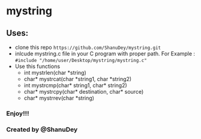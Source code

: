 # mystring

## Uses:
 - clone this repo `https://github.com/ShanuDey/mystring.git`
 - inlcude mystring.c file in your C program with proper path. For Example : 
 `#include "/home/user/Desktop/mystring/mystring.c"`
 - Use this functions 
	 - int mystrlen(char *string)
	 - char* mystrcat(char *string1, char *string2)
	 - int mystrcmp(char* string1, char* string2)
	 - char* mystrcpy(char* destination, char* source)
	 - char* mystrrev(char *string) 

### Enjoy!!!
 
 ### Created by @ShanuDey

